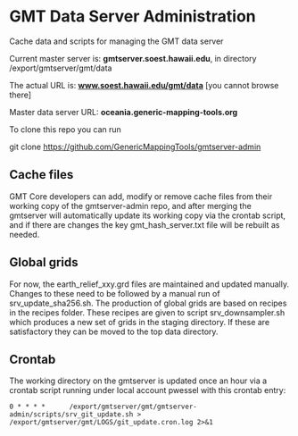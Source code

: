 # GMT Data Server Administration

Cache data and scripts for managing the GMT data server

Current master server is: **gmtserver.soest.hawaii.edu**, in directory /export/gmtserver/gmt/data

The actual URL is: **www.soest.hawaii.edu/gmt/data** [you cannot browse there]

Master data server URL: **oceania.generic-mapping-tools.org**

To clone this repo you can run

git clone https://github.com/GenericMappingTools/gmtserver-admin

## Cache files

GMT Core developers can add, modify or remove cache files from their working copy
of the gmtserver-admin repo, and after merging the gmtserver will automatically
update its working copy via the crontab script, and if there are changes the key
gmt_hash_server.txt file will be rebuilt as needed.

## Global grids

For now, the earth_relief_xxy.grd files are maintained and updated manually.
Changes to these need to be followed by a manual run of srv_update_sha256.sh.
The production of global grids are based on recipes in the recipes folder.
These recipes are given to script srv_downsampler.sh which produces a new
set of grids in the staging directory.  If these are satisfactory they can
be moved to the top data directory.

## Crontab

The working directory on the gmtserver is updated once an hour via a
crontab script running under local account pwessel with this crontab entry:

```
0 * * * *      /export/gmtserver/gmt/gmtserver-admin/scripts/srv_git_update.sh > /export/gmtserver/gmt/LOGS/git_update.cron.log 2>&1
```
